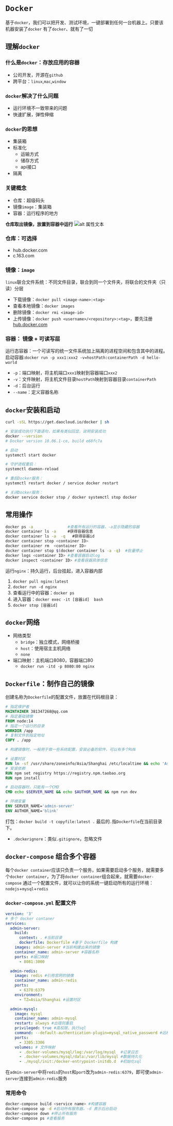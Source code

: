 # `Docker`
基于`docker`，我们可以把开发、测试环境，一键部署到任何一台机器上。只要该机器安装了`docker`
有了`docker`、就有了一切

## 理解`docker`

### 什么是`docker`：存放应用的容器
- 公司开发，开源在`github`
- 跨平台：`linux`,`mac`,`window`

### `docker`解决了什么问题
- 运行环境不一致带来的问题
- 快速扩展，弹性伸缩

### `docker`的思想
- 集装箱
- 标准化
  - 运输方式
  - 储存方式
  - api接口
- 隔离

### 关键概念
- 仓库：超级码头
- 镜像`image`：集装箱
- 容器：运行程序的地方

**仓库取出镜像，放置到容器中运行**
![alt 属性文本](../../assets/images/docker.svg)

### 仓库：可选择
- hub.docker.com
- c.163.com

### 镜像：`image`
`linux`联合文件系统：不同文件目录，联合到同一个文件夹，将联合的文件夹（只读）分层

- 下载镜像：`docker pull <image-name>:<tag>`
- 查看本地镜像：`docker images`
- 删除镜像：`docker rmi <image-id>`
- 上传镜像：`docker push <username>/<repository>:<tag>`，要先注册[hub.docker.com](http://hub.docker.com)


### 容器： 镜像 + 可读写层
运行态容器：一个可读写的统一文件系统加上隔离的进程空间和包含其中的进程。
启动容器:`docker run -p xxx1:xxx2 -v=hostPath:containerPath -d hello-world`
- `-p`：端口映射，将主机端口`xxx1`映射到容器端口`xxx2`
- `-v`：文件映射，将主机文件目录`hostPath`映射到容器目录`containerPath`
- `-d`：后台运行
- `--name`：定义容器名称

## `docker`安装和启动
```bash
curl -sSL https://get.daocloud.io/docker | sh

# 安装成功执行下面语句，如果有类似回显，说明安装成功
docker --version
# Docker version 18.06.1-ce, build e68fc7a

# 启动
systemctl start docker

# 守护进程重启：
systemctl daemon-reload

# 重启Docker服务：
systemctl restart docker / service docker restart

# 关闭Docker服务：
docker service docker stop / docker systemctl stop docker
```

## 常用操作
```bash
docker ps -a               #查看所有运行的容器，-a显示隐藏的容器
docker container ls -a     #获得容器信息
docker container ls -a  -q   #获得容器id
docker container stop <container ID>
docker container rm  <container ID>
docker container stop $(docker container ls -a -q)  #批量停止
docker logs <container ID> #查看容器启动log
docker inspect <container ID> #查看容器具体信息
```

运行`nginx`：持久运行，后台挂起，进入容器内部
1. `docker pull nginx:latest`
2. `docker run -d nginx`
3. 查看运行中的容器：`docker ps`
4. 进入容器：`docker exec -it [容器id]  bash`
5. `docker stop [容器id]`


## `docker`网络
- 网络类型
  - `bridge`：独立模式，网络桥接
  - `host`：使用宿主主机网络
  - `none`
- 端口映射：主机端口8080，容器端口80
  - `docker run -itd -p 8080:80 nginx`

## `Dockerfile`：制作自己的镜像
创建名称为`Dockerfile`的配置文件，放置在代码根目录：
```dockerfile
# 指定维护者
MAINTAINER 381347268@qq.com
# 指定基础镜像
FROM node:14
# 指定一个运行的目录
WORKDIR /app
# 复制文件到指定地址
COPY . /app

# 构建镜像时，一般用于做一些系统配置，安装必备的软件，可以有多个RUN

# 设置时区
RUN ln -sf /usr/share/zoneinfo/Asia/Shanghai /etc/localtime && echo 'Asia/Shanghai' >/etc/timezone
# 安装依赖
RUN npm set registry https://registry.npm.taobao.org
RUN npm install

# 启动容器时，只能有一个CMD
CMD echo $SERVER_NAME && echo $AUTHOR_NAME && npm run dev

# 环境变量
ENV SERVER_NAME='admin-server'
ENV AUTHOR_NAME='blink'
```
打包：`docker build -t copyfile:latest .` 最后的`.`指`Dockerfile`在当前目录下。

- `.dockerignore`：类似`.gitignore`，忽略文件

## `docker-compose` 组合多个容器
每个`docker container`应该只负责一个服务，如果需要启动多个服务，就需要多个`docker container`，为了将`docker container`组合起来，就需要`docker-compose`
通过一个配置文件，就可以让你的系统一键启动所有的运行环境：`nodejs`+`mysql`+`redis`

### `docker-compose.yml` 配置文件
```yml
version: '3'
# 多个 docker contaner
services:
  admin-server:
    build:
      context: . #当前目录
      dockerfile: Dockerfile #基于 Dockerfile 构建
    images: admin-server #当前构建出来的镜像
    container_name: admin-server #容器名称
    ports: #端口映射
      - 8081:3000

  admin-redis:
    image: redis #引用官网的镜像
    container_name: admin-redis
    ports:
      - 6378:6379
    environment:
      - TZ=Asia/Shanghai #设置时区

  admin-mysql:
    image: mysql
    container_name: admin-mysql
    restart: always #出错则重启
    privileged: true #高权限，执行sql
    command: --default-authentication-plugin=mysql_native_password #远程访问
    ports:
      - 3305:3306
    volumes: # 文件映射
      - .docker-volumes/mysql/log:/var/log/mysql  #记录日志
      - .docker-volumes/mysql/data:/var/lib/mysql #数据持久化
      - ./mysql/init:/docker-entrypoint-initdb.d  #初始化sql

```
在`admin-server`中将`redis`的`host`和`port`改为`admin-redis:6379`，即可使`admin-server`连接到`admin-redis`服务

### 常用命令
```bash
docker-compose build <service name> #构建容器
docker-compose up -d #启动所有服务器，-d 表示后台启动
docker-compose down #停止所有服务
docker-compose ps #查看服务
```
